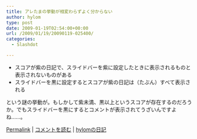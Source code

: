 ```yaml
---
title: アレたまの挙動が相変わらずよく分からない
author: hylom
type: post
date: 2009-01-19T02:54:00+00:00
url: /2009/01/19/20090119-025400/
categories:
  - Slashdot

---
```

  * スコアが紫の日記で、スライドバーを紫に設定したときに表示されるものと表示されないものがある 
  * スライドバーを黒に設定するとスコアが紫の日記は（たぶん）すべて表示される 

という謎の挙動が。もしかして紫未満、黒以上というスコアが存在するのだろうか。でもスライドバーを黒にするとコメントが表示されてうざいんですよね……。

  [Permalink][1] |   [コメントを読む][2] |   [hylomの日記][3]

 [1]: http://slashdot.jp/~hylom/journal/464810
 [2]: http://slashdot.jp/~hylom/journal/464810#acomments
 [3]: http://slashdot.jp/~hylom/journal/